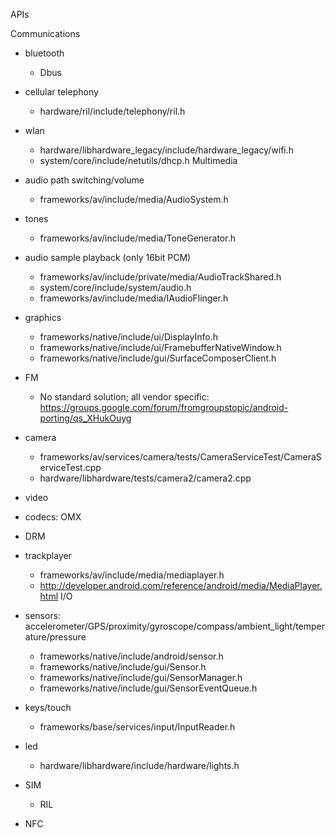 APIs

Communications
   * bluetooth
      * Dbus
   * cellular telephony
      * hardware/ril/include/telephony/ril.h
   * wlan
      * hardware/libhardware_legacy/include/hardware_legacy/wifi.h
      * system/core/include/netutils/dhcp.h
Multimedia
   * audio path switching/volume
      * frameworks/av/include/media/AudioSystem.h
   * tones
      * frameworks/av/include/media/ToneGenerator.h

   * audio sample playback (only 16bit PCM)
      * frameworks/av/include/private/media/AudioTrackShared.h
      * system/core/include/system/audio.h
      * frameworks/av/include/media/IAudioFlinger.h
   * graphics
      * frameworks/native/include/ui/DisplayInfo.h
      * frameworks/native/include/ui/FramebufferNativeWindow.h
      * frameworks/native/include/gui/SurfaceComposerClient.h
   * FM
      * No standard solution; all vendor specific: https://groups.google.com/forum/fromgroupstopic/android-porting/qs_XHukOuyg
   * camera
      * frameworks/av/services/camera/tests/CameraServiceTest/CameraServiceTest.cpp
      * hardware/libhardware/tests/camera2/camera2.cpp
   * video
   * codecs: OMX
   * DRM
   * trackplayer
      * frameworks/av/include/media/mediaplayer.h
      * http://developer.android.com/reference/android/media/MediaPlayer.html
I/O
   * sensors: accelerometer/GPS/proximity/gyroscope/compass/ambient_light/temperature/pressure
      * frameworks/native/include/android/sensor.h
      * frameworks/native/include/gui/Sensor.h
      * frameworks/native/include/gui/SensorManager.h
      * frameworks/native/include/gui/SensorEventQueue.h
   * keys/touch
      * frameworks/base/services/input/InputReader.h
   * led
      * hardware/libhardware/include/hardware/lights.h
   * SIM
      * RIL
   * NFC
